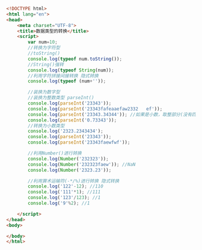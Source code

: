 
<BlogInfo title="8.数据类型的转换" author="白日梦想猿" pv=0 read_times=0 pre_cost_time=0分55秒 category="js学习" tag_list="['js学习']" create_time="2020.08.01 15:31:56" update_time="2020.08.01 15:50:36" />

```html
<!DOCTYPE html>
<html lang="en">
<head>
    <meta charset="UTF-8">
    <title>数据类型的转换</title>
    <script>
        var num=10;
        //转换为字符型 
        //toString()
        console.log(typeof num.toString());
        //String()强转
        console.log(typeof String(num));
        //利用字符拼接间接转换 隐式转换
        console.log(typeof (num+''));

        //装换为数字型
        //装换为整数类型 parseInt()
        console.log(parseInt('23343'));
        console.log(parseInt('23343fafeaaefaw2332   ef'));
        console.log(parseInt('23343.34344')); //如果是小数，取整部分(没有四舍五入我的规则)
        console.log(parseInt('0.73343'));
        //转换为小数类型
        console.log('2323.2343434');
        console.log(parseInt('23343'));
        console.log(parseInt('23343faewfwf'));

        //利用Number()进行转换
        console.log(Number('232323'));
        console.log(Number('232323faew')); //NaN
        console.log(Number('2323.23'));

        //利用算术运输符(-*/%)进行转换 隐式转换
        console.log('122'-12); //110
        console.log('111'*1); //111
        console.log('123'/123); //1
        console.log('9'%2); //1

    </script>
</head>
<body>

</body>
</html>
```
